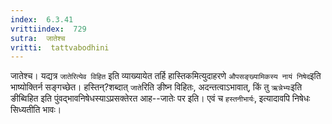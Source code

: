 ```yaml
---
index:  6.3.41
vrittiindex:  729
sutra:  जातेश्च
vritti:  tattvabodhini 
---
```


जातेश्च। यद्यत्र `जातेरित्येव विहित` इति व्याख्यायेत तर्हि हास्तिकमित्युदाहरणे `औपसङ्ख्यामिकस्य नायं निषेद`इति भाष्योक्तिर्न सङ्गच्छेत। हस्तिन्?शब्दात् `जाते`रिति ङीष्न विहितः, अदन्तत्वाऽभावात्, किं तु `ऋन्नेभ्यः`इति ङीब्विहित इति पुंवद्भावनिषेधस्याऽप्रसक्तेरत आह--जातेः पर इति। एवं च `हस्तनीभार्यः`, इत्यादावपि निषेधः सिध्यतीति भावः।

